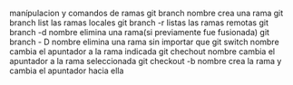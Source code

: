 manípulacion y comandos de ramas
git branch nombre crea una rama
git branch  list las ramas locales 
git branch -r listas las ramas remotas
git branch -d nombre elimina una rama(si previamente fue fusionada)
git branch - D nombre elimina una rama sin importar que
git switch nombre cambia el apuntador a la rama indicada
git chechout nombre cambia el apuntador a la rama seleccionada
git checkout -b nombre crea la rama y cambia el apuntador hacia ella
